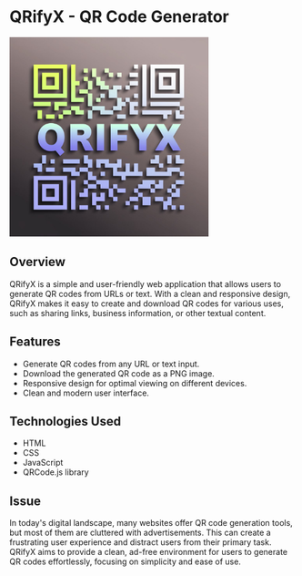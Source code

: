# QRifyX - QR Code Generator

<img src="QRifyX.png" alt="QRifyX Logo" width="350" height="350">

## Overview

QRifyX is a simple and user-friendly web application that allows users to generate QR codes from URLs or text. With a clean and responsive design, QRifyX makes it easy to create and download QR codes for various uses, such as sharing links, business information, or other textual content.

## Features

- Generate QR codes from any URL or text input.
- Download the generated QR code as a PNG image.
- Responsive design for optimal viewing on different devices.
- Clean and modern user interface.

## Technologies Used

- HTML
- CSS
- JavaScript
- QRCode.js library

## Issue

In today's digital landscape, many websites offer QR code generation tools, but most of them are cluttered with advertisements. This can create a frustrating user experience and distract users from their primary task. QRifyX aims to provide a clean, ad-free environment for users to generate QR codes effortlessly, focusing on simplicity and ease of use.
